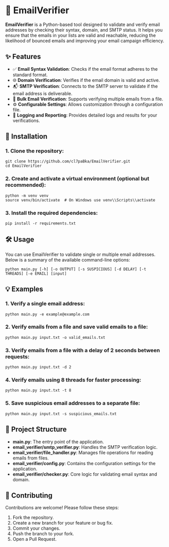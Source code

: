 # 📧 EmailVerifier

**EmailVerifier** is a Python-based tool designed to validate and verify email addresses by checking their syntax, domain, and SMTP status. It helps you ensure that the emails in your lists are valid and reachable, reducing the likelihood of bounced emails and improving your email campaign efficiency.

## ✨ Features

- ✅ **Email Syntax Validation**: Checks if the email format adheres to the standard format.
- 🌐 **Domain Verification**: Verifies if the email domain is valid and active.
- 📬 **SMTP Verification**: Connects to the SMTP server to validate if the email address is deliverable.
- 📂 **Bulk Email Verification**: Supports verifying multiple emails from a file.
- ⚙️ **Configurable Settings**: Allows customization through a configuration file.
- 📝 **Logging and Reporting**: Provides detailed logs and results for your verifications.

## 🚀 Installation

### 1. **Clone the repository**:
    
    git clone https://github.com/cl7paBka/EmailVerifier.git
    cd EmailVerifier
    

### 2. **Create and activate a virtual environment** (optional but recommended):
    
    python -m venv venv
    source venv/bin/activate  # On Windows use venv\\Scripts\\activate


### 3. **Install the required dependencies**:
    
    pip install -r requirements.txt
    

## 🛠️ Usage

You can use EmailVerifier to validate single or multiple email addresses. Below is a summary of the available command-line options:

    python main.py [-h] [-o OUTPUT] [-s SUSPICIOUS] [-d DELAY] [-t THREADS] [-e EMAIL] [input]


## 💡 Examples

### 1. **Verify a single email address**:
    python main.py -e example@example.com
    

### 2. **Verify emails from a file and save valid emails to a file**:
    python main.py input.txt -o valid_emails.txt


### 3. **Verify emails from a file with a delay of 2 seconds between requests**:
    python main.py input.txt -d 2


### 4. **Verify emails using 8 threads for faster processing**:
    python main.py input.txt -t 8


### 5. **Save suspicious email addresses to a separate file**:
    python main.py input.txt -s suspicious_emails.txt



## 📂 Project Structure

- **main.py**: The entry point of the application.
- **email_verifier/smtp_verifier.py**: Handles the SMTP verification logic.
- **email_verifier/file_handler.py**: Manages file operations for reading emails from files.
- **email_verifier/config.py**: Contains the configuration settings for the application.
- **email_verifier/checker.py**: Core logic for validating email syntax and domain.


## 🤝 Contributing

Contributions are welcome! Please follow these steps:

1. Fork the repository.
2. Create a new branch for your feature or bug fix.
3. Commit your changes.
4. Push the branch to your fork.
5. Open a Pull Request.